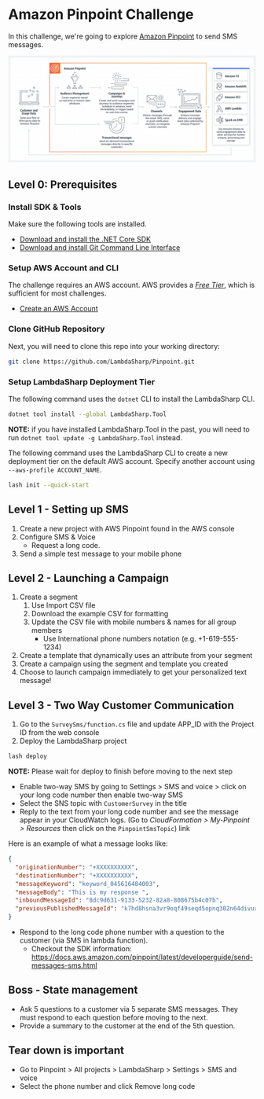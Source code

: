# Amazon Pinpoint Challenge

In this challenge, we're going to explore [Amazon Pinpoint](https://aws.amazon.com/pinpoint/) to send SMS messages.

![](images/AmazonPinpoint.png)

## Level 0: Prerequisites

### Install SDK & Tools
Make sure the following tools are installed.

- [Download and install the .NET Core SDK](https://dotnet.microsoft.com/download)
- [Download and install Git Command Line Interface](https://git-scm.com/downloads)

### Setup AWS Account and CLI
The challenge requires an AWS account. AWS provides a [_Free Tier_](https://aws.amazon.com/free/), which is sufficient for most challenges.

- [Create an AWS Account](https://aws.amazon.com)

### Clone GitHub Repository
Next, you will need to clone this repo into your working directory:

```bash
git clone https://github.com/LambdaSharp/Pinpoint.git
```

### Setup LambdaSharp Deployment Tier
The following command uses the `dotnet` CLI to install the LambdaSharp CLI.

```bash
dotnet tool install --global LambdaSharp.Tool
```

**NOTE:** if you have installed LambdaSharp.Tool in the past, you will need to run `dotnet tool update -g LambdaSharp.Tool` instead.

The following command uses the LambdaSharp CLI to create a new deployment tier on the default AWS account. Specify another account using `--aws-profile ACCOUNT_NAME`.

```bash
lash init --quick-start
```

## Level 1 - Setting up SMS

1. Create a new project with AWS Pinpoint found in the AWS console
1. Configure SMS & Voice
    - Request a long code.
1. Send a simple test message to your mobile phone

## Level 2 - Launching a Campaign

1. Create a segment
    1. Use Import CSV file
    1. Download the example CSV for formatting
    1. Update the CSV file with mobile numbers & names for all group members
        - Use International phone numbers notation (e.g. +1-619-555-1234)
1. Create a template that dynamically uses an attribute from your segment
1. Create a campaign using the segment and template you created
1. Choose to launch campaign immediately to get your personalized text message!

## Level 3 - Two Way Customer Communication

1. Go to the `SurveySms/function.cs` file and update APP_ID with the Project ID from the web console
1. Deploy the LambdaSharp project

```bash
lash deploy
```

**NOTE:** Please wait for deploy to finish before moving to the next step

- Enable two-way SMS by going to Settings > SMS and voice > click on your long code number then enable two-way SMS
- Select the SNS topic with `CustomerSurvey` in the title
- Reply to the text from your long code number and see the message appear in your CloudWatch logs. (Go to _CloudFormation > My-Pinpoint > Resources_ then click on the `PinpointSmsTopic`) link

Here is an example of what a message looks like:

```json
{
  "originationNumber": "+XXXXXXXXXX",
  "destinationNumber": "+XXXXXXXXXX",
  "messageKeyword": "keyword_045616484003",
  "messageBody": "This is my response ",
  "inboundMessageId": "8dc9d631-9133-5232-82a8-808675b4c07b",
  "previousPublishedMessageId": "k7hd8hsna3vr9oqf49seqd5opnq302n64divurg0"
}
```

- Respond to the long code phone number with a question to the customer (via SMS in lambda function).
    - Checkout the SDK information: <https://docs.aws.amazon.com/pinpoint/latest/developerguide/send-messages-sms.html>

## Boss - State management

- Ask 5 questions to a customer via 5 separate SMS messages. They must respond to each question before moving to the next.
- Provide a summary to the customer at the end of the 5th question.

## Tear down is important

- Go to Pinpoint > All projects > LambdaSharp > Settings > SMS and voice
- Select the phone number and click Remove long code
